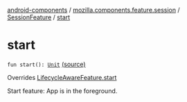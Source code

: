 [android-components](../../index.md) / [mozilla.components.feature.session](../index.md) / [SessionFeature](index.md) / [start](./start.md)

# start

`fun start(): `[`Unit`](https://kotlinlang.org/api/latest/jvm/stdlib/kotlin/-unit/index.html) [(source)](https://github.com/mozilla-mobile/android-components/blob/master/components/feature/session/src/main/java/mozilla/components/feature/session/SessionFeature.kt#L30)

Overrides [LifecycleAwareFeature.start](../../mozilla.components.support.base.feature/-lifecycle-aware-feature/start.md)

Start feature: App is in the foreground.

